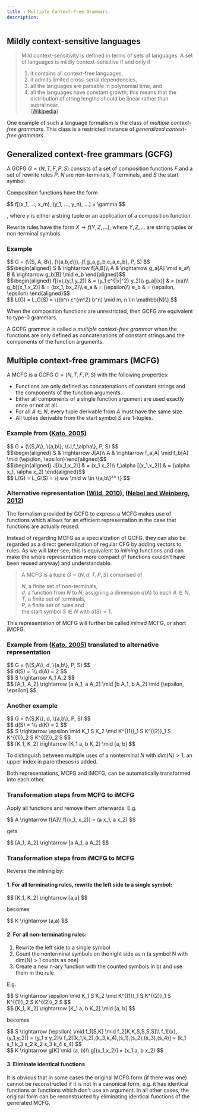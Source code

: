 ```yaml
---
title : Multiple Context-Free Grammars
description:
---
```


## Mildly context-sensitive languages

> Mild context-sensitivity is defined in terms of sets of languages. A set of languages is mildly context-sensitive if and only if  
> 1. it contains all context-free languages,  
> 2. it admits limited cross-serial dependencies,  
> 3. all the languages are parsable in polynomial time, and  
> 4. all the languages have constant growth; this means that the distribution of string lengths should be linear rather than supralinear.  
([Wikipedia](http://en.wikipedia.org/wiki/Mildly_context-sensitive_language))

One example of such a language formalism is the class of *multiple context-free grammars*.
This class is a restricted instance of *generalized context-free grammars*.

## Generalized context-free grammars (GCFG)

A GCFG $G = (N, T, F, P, S)$ consists of a set of composition functions $F$ and a set of rewrite rules $P$.
$N$ are non-terminals, $T$ terminals, and $S$ the start symbol.

Composition functions have the form 

<div>$$
f[(x_1, ..., x_m), (y_1, ..., y_n), ...] = \gamma
$$</div>

, where $\gamma$ is either a string tuple or an application of a composition function.

Rewrite rules have the form $X \rightarrow f(Y, Z, ...)$,
where $Y, Z, ...$ are string tuples or non-terminal symbols.

### Example

<div>$$
G = (\{S, A, B\}, (\{a,b,c\}), {f,g_a,g_b,e_a,e_b}, P, S)
$$</div>

<div>$$\begin{aligned}
S & \rightarrow f[A,B]\\
A & \rightarrow g_a[A] \mid e_a\\
B & \rightarrow g_b[B] \mid e_b  
\end{aligned}$$</div>

<div>$$\begin{aligned}
f[(x),(y_1,y_2)] & = (y_1 c^{|x|^2} y_2)\\
g_a[(x)] & = (xa)\\
g_b[(x_1,x_2)] & = (bx_1, bx_2)\\
e_a & = (\epsilon)\\
e_b & = (\epsilon, \epsilon)
\end{aligned}$$</div>

<div>$$
L(G) = L_G(S) = \{(b^n c^{m^2} b^n) \mid m, n \in \mathbb{N}\}
$$</div>
	
When the composition functions are unrestricted, then GCFG are equivalent to type-0 grammars.

A GCFG grammar is called a *multiple context-free grammar* when the functions are only defined
as concatenations of constant strings and the components of the function arguments.

## Multiple context-free grammars (MCFG)

A MCFG is a GCFG $G = (N, T, F, P, S)$ with the following properties:

* Functions are only defined as concatenations of constant strings and the components of the function arguments.
* Either all components of a single function argument are used exactly once or not at all.
* For all $A \in N$, every tuple derivable from $A$ must have the same size.
* All tuples derivable from the start symbol $S$ are 1-tuples.

### Example from ([Kato, 2005][Kato2005])

<div>$$
G = (\{S,A\}, \{a,b\}, \{J,f_\alpha\}, P, S)
$$</div>

<div>$$\begin{aligned}
S & \rightarrow J[A]\\
A & \rightarrow f_a[A] \mid f_b[A] \mid (\epsilon, \epsilon)
\end{aligned}$$</div>

<div>$$\begin{aligned}
J[(x_1,x_2)] & = (x_1 x_2)\\
f_\alpha [(x_1,x_2)] & = (\alpha x_1, \alpha x_2)
\end{aligned}$$</div>

<div>$$
L(G) = L_G(S) = \{ ww \mid w \in \{a,b\}^* \}
$$</div>

### Alternative representation ([Wild, 2010][Wild2010]), ([Nebel and Weinberg, 2012][Nebel2012])

The formalism provided by GCFG to express a MCFG makes use of functions which allows for
an efficient representation in the case that functions are actually reused.

Instead of regarding MCFG as a specialization of GCFG, they can also be regarded as a direct generalization
of regular CFG by adding vectors to rules. As we will later see, this is equivalent to *inlining* functions
and can make the whole representation more compact (if functions couldn't have been reused anyway)
and understandable.

> A MCFG is a tuple $G = (N, d, T, P, S)$ comprised of  
>  
> $N$, a finite set of non-terminals,  
> $d$, a function from $N$ to $N$, assigning a dimension $d(A)$ to each $A \in N$,  
> $T$, a finite set of terminals,  
> $P$, a finite set of rules and  
> the start symbol $S \in N$ with $d(S) = 1$.

This representation of MCFG will further be called *inlined* MCFG, or short iMCFG.

### Example from ([Kato, 2005][Kato2005]) translated to alternative representation

<div>$$
G = (\{S,A\}, d, \{a,b\}, P, S)
$$</div>

<div>$$
d(S) = 1\\
d(A) = 2
$$</div>

<div>$$
S \rightarrow A_1 A_2
$$</div>

<div>$$
[A_1, A_2] \rightarrow [a A_1, a A_2] \mid [b A_1, b A_2] \mid [\epsilon, \epsilon]
$$</div>

### Another example

<div>$$
G = (\{S,K\}, d, \{a,b\}, P, S)
$$</div>

<div>$$
d(S) = 1\\
d(K) = 2
$$</div>

<!-- the following two math expressions should be aligned, but there's a bug in MathJax atm:
     https://github.com/mathjax/MathJax/issues/230
-->
<div>$$
S \rightarrow \epsilon \mid K_1 S K_2 \mid K^{(1)}_1 S K^{(2)}_1 S K^{(1)}_2 S K^{(2)}_2 S
$$</div>

<div>$$
[K_1, K_2] \rightarrow [K_1 a, b K_2] \mid [a, b]
$$</div>

To distinguish between multiple uses of a nonterminal $N$ with $dim(N) > 1$, an upper index in parentheses
is added.

Both representations, MCFG and iMCFG, can be automatically transformed into each other.

### Transformation steps from MCFG to iMCFG

Apply all functions and remove them afterwards. E.g.

<div>$$
A \rightarrow f[A]\\
f[(x_1, x_2)] = (a x_1, a x_2)
$$</div>

gets

<div>$$
[A_1, A_2] \rightarrow [a A_1, a A_2]
$$</div>

### Transformation steps from iMCFG to MCFG

Reverse the inlining by:

#### 1. For all terminating rules, rewrite the left side to a single symbol:

<div>$$
[K_1, K_2] \rightarrow [a,a]
$$</div>

becomes

<div>$$
K \rightarrow (a,a)
$$</div>

#### 2. For all non-terminating rules:

1. Rewrite the left side to a single symbol
2. Count the nonterminal symbols on the right side as n (a symbol N with dim(N) > 1 counts as one)
3. Create a new n-ary function with the counted symbols in b) and use them in the rule

E.g.

<!-- the following two math expressions should be aligned, but there's a bug in MathJax atm:
     https://github.com/mathjax/MathJax/issues/230
-->
<div>$$
S \rightarrow \epsilon \mid K_1 S K_2 \mid K^{(1)}_1 S K^{(2)}_1 S K^{(1)}_2 S K^{(2)}_2 S
$$</div>

<div>$$
[K_1, K_2] \rightarrow [K_1 a, b K_2] \mid [a, b]
$$</div>

becomes

<div>$$
S \rightarrow (\epsilon) \mid f_1[S,K] \mid f_2[K,K,S,S,S,S]\\
f_1[(x),(y_1,y_2)] = (y_1 x y_2)\\
f_2[(k_1,k_2),(k_3,k_4),(s_1),(s_2),(s_3),(s_4)] = (k_1 s_1 k_3 s_2 k_2 s_3 k_4 s_4)
$$</div>

<div>$$
K \rightarrow g[K] \mid (a, b)\\
g[(x_1,x_2)] = (x_1 a, b x_2)
$$</div>

#### 3. Eliminate identical functions

It is obvious that in some cases the original MCFG form (if there was one) cannot be reconstructed if
it is not in a canonical form, e.g. it has identical functions or functions which don't use an argument.
In all other cases, the original form can be reconstructed by eliminating identical functions of the
generated MCFG.


[Wild2010]: https://kluedo.ub.uni-kl.de/frontdoor/index/index/docId/2285
[Nebel2012]: http://wwwagak.cs.uni-kl.de/research/publications/www_Pseudoknots/AlgCombPseudoknots.pdf
[Kato2005]: http://citeseerx.ist.psu.edu/viewdoc/summary?doi=10.1.1.105.777